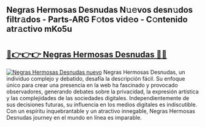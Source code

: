 ## Negras Hermosas Desnudas N𝚞𝚎vos desn𝚞dos filtr𝚊dos - Parts-ARG F𝚘tos vid𝚎o - C𝚘ntenido atr𝚊ctivo mKo5u

# <h2><a href="http://mbcahob.tromn.icu/?c=Negras+Hermosas+Desnudas">🔗👉👉👉 Negras Hermosas Desnudas 🔗🔗</a></h2>

[![Negras Hermosas Desnudas nuevo](https://i.imgur.com/pEAQMta.gif)](http://mbcahob.tromn.icu/?c=Negras+Hermosas+Desnudas)
Negras Hermosas Desnudas, un individuo complejo y debatido, desafía la descripción fácil. Su enfoque único para crear una presencia en la web ha fascinado y provocado observadores, generando debates sobre la privacidad, la expresión artística y las complejidades de las sociedades digitales. Independientemente de sus decisiones futuras, su influencia en los medios digitales es indiscutible. Con un espíritu inquebrantable y un atractivo innegable, Negras Hermosas Desnudas journey en el mundo en línea es imparable.
